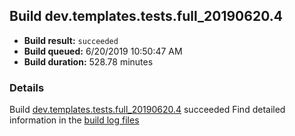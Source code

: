 ## Build dev.templates.tests.full_20190620.4
- **Build result:** `succeeded`
- **Build queued:** 6/20/2019 10:50:47 AM
- **Build duration:** 528.78 minutes
### Details
Build [dev.templates.tests.full_20190620.4](https://winappstudio.visualstudio.com/web/build.aspx?pcguid=a4ef43be-68ce-4195-a619-079b4d9834c2&builduri=vstfs%3a%2f%2f%2fBuild%2fBuild%2f28775) succeeded
Find detailed information in the [build log files](https://uwpctdiags.blob.core.windows.net/buildlogs/dev.templates.tests.full_20190620.4_logs.zip)
